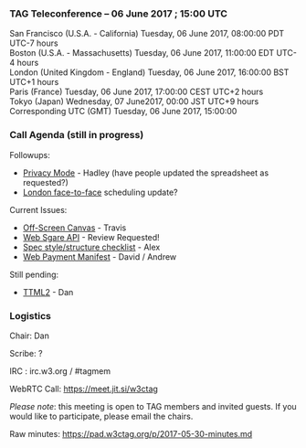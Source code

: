 ### TAG Teleconference – 06 June 2017 ; 15:00 UTC

San Francisco (U.S.A. - California)	Tuesday, 06 June 2017, 08:00:00	PDT	UTC-7 hours  
Boston (U.S.A. - Massachusetts)	Tuesday, 06 June 2017, 11:00:00	EDT	UTC-4 hours  
London (United Kingdom - England)	Tuesday, 06 June 2017, 16:00:00	BST	UTC+1 hours  
Paris (France)	Tuesday, 06 June 2017, 17:00:00	CEST	UTC+2 hours  
Tokyo (Japan)	Wednesday, 07 June2017, 00:00	JST	UTC+9 hours  
Corresponding UTC (GMT)	Tuesday, 06 June 2017, 15:00:00	 

### Call Agenda (still in progress)

Followups:
* [Privacy Mode](https://github.com/w3ctag/design-reviews/issues/101) - Hadley (have people updated the spreadsheet as requested?)
* [London face-to-face](https://github.com/w3ctag/meetings/tree/gh-pages/2017/07-london) scheduling update?

Current Issues:
* [Off-Screen Canvas](https://github.com/w3ctag/design-reviews/issues/141) - Travis
* [Web Sgare API](https://github.com/w3ctag/design-reviews/issues/179) - Review Requested!
* [Spec style/structure checklist](https://github.com/w3ctag/design-reviews/issues/136) - Alex
* [Web Payment Manifest](https://github.com/w3ctag/design-reviews/issues/162) - David / Andrew

Still pending:
* [TTML2](https://github.com/w3ctag/design-reviews/issues/138) - Dan

### Logistics

Chair: Dan

Scribe: ?

IRC : irc.w3.org / #tagmem

WebRTC Call: https://meet.jit.si/w3ctag

*Please note*: this meeting is open to TAG members and invited guests. If you would like to participate, please email the chairs.

Raw minutes: https://pad.w3ctag.org/p/2017-05-30-minutes.md
